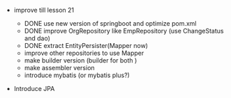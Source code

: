 - improve till lesson 21
  - DONE use new version of springboot and optimize pom.xml
  - DONE improve OrgRepository like EmpRepository (use ChangeStatus and dao)
  - DONE extract EntityPersister(Mapper now)
  - improve other repositories to use Mapper
  - make builder version (builder for both )
  - make assembler version
  - introduce mybatis (or mybatis plus?)

- Introduce JPA
